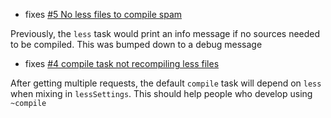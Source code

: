 - fixes [#5 No less files to compile spam](https://github.com/softprops/less-sbt/issues/5)

Previously, the `less` task would print an info message if no sources needed to be compiled. This was bumped down to a
debug message

- fixes [#4 compile task not recompiling less files](https://github.com/softprops/less-sbt/issues/4)

After getting multiple requests, the default `compile` task will depend on `less` when mixing in `lessSettings`. This 
should help people who develop using `~compile` 
